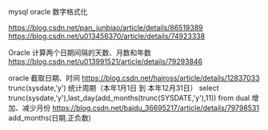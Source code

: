 mysql oracle 数字格式化

https://blog.csdn.net/pan_junbiao/article/details/86519389
https://blog.csdn.net/u013456370/article/details/74923338

Oracle 计算两个日期间隔的天数、月数和年数
https://blog.csdn.net/u013991521/article/details/79293846

oracle
截取日期、时间 https://blog.csdn.net/haiross/article/details/12837033
trunc(sysdate,'y')
统计周期（本年1月1日 到 本年12月31日）
select trunc(sysdate,'y'),last_day(add_months(trunc(SYSDATE,'y'),11))   from dual
增加、减少月份 https://blog.csdn.net/baidu_36695217/article/details/79798531
add_months(日期,正负数)
